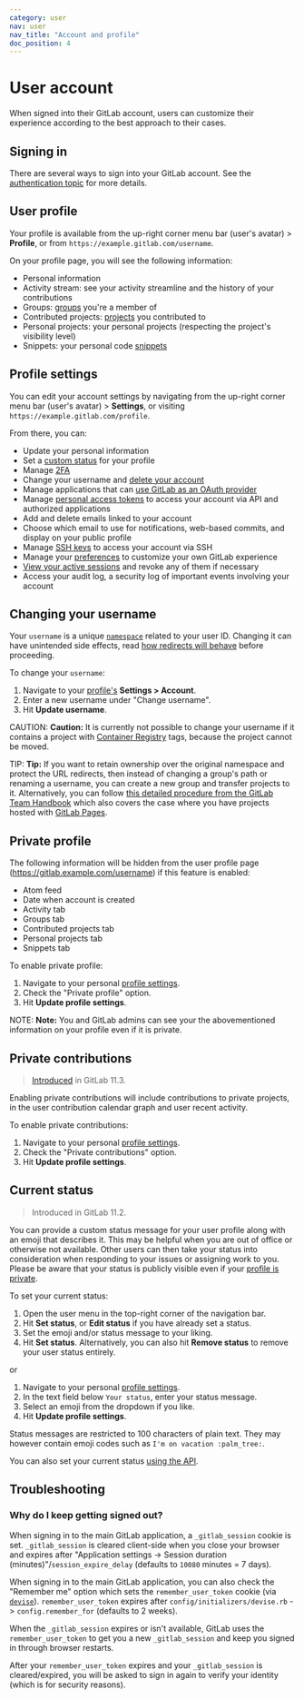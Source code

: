 ```yaml
---
category: user
nav: user
nav_title: "Account and profile"
doc_position: 4
---
```


# User account

When signed into their GitLab account, users can customize their
experience according to the best approach to their cases.

## Signing in

There are several ways to sign into your GitLab account.
See the [authentication topic](../../topics/authentication/index.md) for more details.

## User profile

Your profile is available from the up-right corner menu bar (user's avatar) > **Profile**,
or from `https://example.gitlab.com/username`.

On your profile page, you will see the following information:

- Personal information
- Activity stream: see your activity streamline and the history of your contributions
- Groups: [groups](../group/index.md) you're a member of
- Contributed projects: [projects](../project/index.md) you contributed to
- Personal projects: your personal projects (respecting the project's visibility level)
- Snippets: your personal code [snippets](../snippets.md#personal-snippets)

## Profile settings

You can edit your account settings by navigating from the up-right corner menu bar
(user's avatar) > **Settings**, or visiting `https://example.gitlab.com/profile`.

From there, you can:

- Update your personal information
- Set a [custom status](#current-status) for your profile
- Manage [2FA](account/two_factor_authentication.md)
- Change your username and [delete your account](account/delete_account.md)
- Manage applications that can
[use GitLab as an OAuth provider](../../integration/oauth_provider.md#introduction-to-oauth)
- Manage [personal access tokens](personal_access_tokens.md) to access your account via API and authorized applications
- Add and delete emails linked to your account
- Choose which email to use for notifications, web-based commits, and display on your public profile
- Manage [SSH keys](../../ssh/README.md#ssh) to access your account via SSH
- Manage your [preferences](preferences.md#syntax-highlighting-theme)
to customize your own GitLab experience
- [View your active sessions](active_sessions.md) and revoke any of them if necessary
- Access your audit log, a security log of important events involving your account

## Changing your username

Your `username` is a unique [`namespace`](../group/index.md#namespaces)
related to your user ID. Changing it can have unintended side effects, read
[how redirects will behave](../project/index.md#redirects-when-changing-repository-paths)
before proceeding.

To change your `username`:

1. Navigate to your [profile's](#profile-settings) **Settings > Account**.
1. Enter a new username under "Change username".
1. Hit **Update username**.

CAUTION: **Caution:**
It is currently not possible to change your username if it contains a
project with [Container Registry](../project/container_registry.md) tags,
because the project cannot be moved.

TIP: **Tip:**
If you want to retain ownership over the original namespace and
protect the URL redirects, then instead of changing a group's path or renaming a
username, you can create a new group and transfer projects to it.
Alternatively, you can follow [this detailed procedure from the GitLab Team Handbook](https://about.gitlab.com/handbook/tools-and-tips/#how-to-change-your-username-at-gitlabcom)
which also covers the case where you have projects hosted with
[GitLab Pages](../project/pages/index.md).

## Private profile

The following information will be hidden from the user profile page (https://gitlab.example.com/username) if this feature is enabled:

- Atom feed
- Date when account is created
- Activity tab
- Groups tab
- Contributed projects tab
- Personal projects tab
- Snippets tab

To enable private profile:

1. Navigate to your personal [profile settings](#profile-settings).
1. Check the "Private profile" option.
1. Hit **Update profile settings**.


NOTE: **Note:**
You and GitLab admins can see your the abovementioned information on your profile even if it is private.

## Private contributions

> [Introduced](https://gitlab.com/gitlab-org/gitlab-ce/issues/14078) in GitLab 11.3.

Enabling private contributions will include contributions to private projects, in the user contribution calendar graph and user recent activity. 

To enable private contributions:

1. Navigate to your personal [profile settings](#profile-settings).
2. Check the "Private contributions" option.
3. Hit **Update profile settings**.

## Current status

> Introduced in GitLab 11.2.

You can provide a custom status message for your user profile along with an emoji that describes it.
This may be helpful when you are out of office or otherwise not available.
Other users can then take your status into consideration when responding to your issues or assigning work to you.
Please be aware that your status is publicly visible even if your [profile is private](#private-profile).

To set your current status:

1. Open the user menu in the top-right corner of the navigation bar.
1. Hit **Set status**, or **Edit status** if you have already set a status.
1. Set the emoji and/or status message to your liking.
1. Hit **Set status**. Alternatively, you can also hit **Remove status** to remove your user status entirely.

or

1. Navigate to your personal [profile settings](#profile-settings).
1. In the text field below `Your status`, enter your status message.
1. Select an emoji from the dropdown if you like.
1. Hit **Update profile settings**.

Status messages are restricted to 100 characters of plain text.
They may however contain emoji codes such as `I'm on vacation :palm_tree:`.

You can also set your current status [using the API](../../api/users.md#user-status).

## Troubleshooting

### Why do I keep getting signed out?

When signing in to the main GitLab application, a `_gitlab_session` cookie is
set. `_gitlab_session` is cleared client-side when you close your browser
and expires after "Application settings -> Session duration (minutes)"/`session_expire_delay`
(defaults to `10080` minutes = 7 days).

When signing in to the main GitLab application, you can also check the
"Remember me" option which sets the `remember_user_token`
cookie (via [`devise`](https://github.com/plataformatec/devise)).
`remember_user_token` expires after
`config/initializers/devise.rb` -> `config.remember_for` (defaults to 2 weeks).

When the `_gitlab_session` expires or isn't available, GitLab uses the `remember_user_token`
to get you a new `_gitlab_session` and keep you signed in through browser restarts.

After your `remember_user_token` expires and your `_gitlab_session` is cleared/expired,
you will be asked to sign in again to verify your identity (which is for security reasons).
